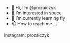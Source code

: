 - 👋 Hi, I’m @prozaiczyk
- 👀 I’m interested in space
- 🌱 I’m currently learning fly
- 📫 How to reach me ...

Instagram: prozaiczyk

<!---
prozaiczyk/prozaiczyk is a ✨ special ✨ repository because its `README.md` (this file) appears on your GitHub profile.
You can click the Preview link to take a look at your changes.
--->
